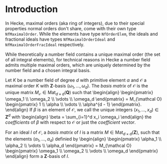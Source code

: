 # Introduction

In Hecke, maximal orders (aka ring of integers), due to their special properties normal orders don't share, come with their own type `NfMaximalOrder`. 
While the elements have type `NfOrderElem`, the ideals and fractional ideals have types `NfMaximalOrderIdeal` and `NfMaximalOrderFracIdeal` respectively.

While theoretically a number field contains a unique maximal order (the set of all integral elements), for technical reasons in Hecke a number field admits multiple maximal orders, which are uniquely determined by the number field and a chosen integral basis.

Let $K$ be a number field of degree $d$ with primitive element $\alpha$ and $\mathcal O$ a maximal order $K$ with $\mathbf{Z}$-basis $(\omega_1,\dotsc,\omega_d)$.
The *basis matrix* of $\mathcal O$ is the unique matrix $M_{\mathcal O} \in \operatorname{Mat}_{d \times d}(\mathbf{Q})$ such that
\begin{align} \begin{pmatrix} \omega_1 \\\\ \omega_2 \\\\ \vdots \\\\ \omega_d \end{pmatrix} = M_{\mathcal O} \begin{pmatrix} 1 \\\\ \alpha \\\\ \vdots \\\\ \alpha^{d - 1} \end{pmatrix}. \end{align}
If $\beta$ is an element of $\mathcal O$, we call the unique integers $(x_1,\dotsc,x_d) \in \mathbf Z^d$ with
\begin{align} \beta = \sum_{i=1}^d x_i \omega_i \end{align}
the *coefficients* of $\beta$ with respect to $\mathcal O$ or just the *coefficient vector*.

For an ideal $I$ of $\mathcal O$, a *basis matrix* of $I$ is a matrix $M \in \operatorname{Mat}_{d \times d}(\mathbf{Z})$, such that the elements $(\alpha_1,\dotsc,\alpha_d)$ definied by
\begin{align} \begin{pmatrix} \alpha_1 \\\\ \alpha_2 \\\\ \vdots \\\\ \alpha_d \end{pmatrix} = M_{\mathcal O} \begin{pmatrix} \omega_1 \\\\ \omega_2 \\\\ \vdots \\\\ \omega_d \end{pmatrix} \end{align}
form a $\mathbf{Z}$-basis of $I$.


